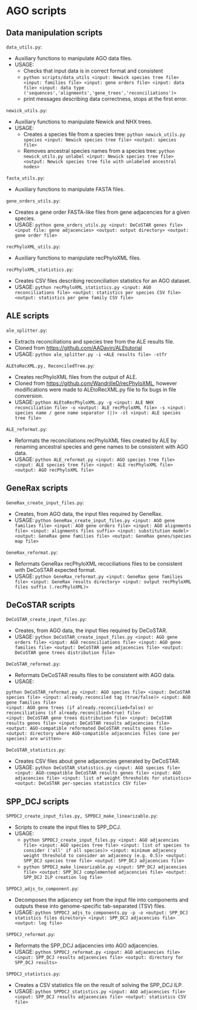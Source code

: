 # AGO scripts

## Data manipulation scripts

`data_utils.py`:
- Auxiliary functions to manipulate AGO data files.
- USAGE:
   - Checks that input data is in correct format and consistent
   - `python scripts/data_utils <input: Newick species tree file> <input: families file> <input: gene orders file> <input: data file> <input: data type ('sequences','alignments','gene_trees','reconciliations')>`
   - print messages describing data correctness, stops at the first error.

`newick_utils.py`:
- Auxiliary functions to manipulate Newick and NHX trees.
- USAGE:
  - Creates a species file from a species tree: `python newick_utils.py species <input: Newick species tree file> <output: species file>`
  - Removes ancestral species names from a species tree: `python newick_utils.py unlabel <input: Newick species tree file> <output: Newick species tree file with unlabeled ancestral nodes>`

`fasta_utils.py`:
- Auxiliary functions to manipulate FASTA files.

`gene_orders_utils.py`:
- Creates a gene order FASTA-like files from gene adjacencies for a given species.
- USAGE: `python gene_orders_utils.py <input: DeCoSTAR genes file> <input file: gene adjacencies> <output: output directory> <output: gene order file>`

`recPhyloXML_utils.py`:
- Auxiliary functions to manipulate recPhyloXML files.

`recPhyloXML_statistics.py`:
- Creates CSV files describing reconciliation statistics for an AGO dataset.
- USAGE: `python recPhyloXML_statistics.py <input: AGO reconciliations file> <output: statistics per species CSV file> <output: statistics per gene family CSV file>`

## ALE scripts

`ale_splitter.py`:
- Extracts reconciliations and species tree from the ALE results file.
- Cloned from https://github.com/AADavin/ALEtutorial
- USAGE: `python ale_splitter.py -i <ALE results file> -stfr`

`ALEtoRecXML.py, ReconciledTree.py`:
- Creates recPhyloXML files from the output of ALE.
- Cloned from https://github.com/WandrilleD/recPhyloXML, however modifications were made to ALEtoRecXML.py file to fix bugs in file conversion.
- USAGE: `python ALEtoRecPhyloXML.py -g <input: ALE NHX reconciliation file> -o <output: ALE recPhyloXML file> -s <input: species name / gene name separator (|)> -st <input: ALE species tree file>`
   
`ALE_reformat.py`: 
- Reformats the reconciliations recPhyloXML files created by ALE by renaming ancestral species and gene names to be consistent with AGO data.
- USAGE: `python ALE_reformat.py <input: AGO species tree file> <input: ALE species tree file> <input: ALE recPhyloXML file> <output: AGO recPhyloXML file>` 

## GeneRax scripts

`GeneRax_create_input_files.py`:
- Creates, from AGO data, the input files required by GeneRax.
- USAGE: `python GeneRax_create_input_files.py <input: AGO gene families file> <input: AGO gene orders file> <input: AGO alignments file> <input: alignments files suffix> <input: substitution model> <output: GeneRax gene families file> <output: GeneRax genes/species map file>`

`GeneRax_reformat.py`:
- Reformats GeneRax recPhyloXML recociliations files to be consistent with DeCoSTAR expected format.
- USAGE: `python GeneRax_reformat.py <input: GeneRax gene families file> <input: GeneRax results directory> <input: output recPhyloXML files suffix (.recPhyloXML)>`

## DeCoSTAR scripts

`DeCoSTAR_create_input_files.py`:
- Creates, from AGO data, the input files required by DeCoSTAR.
- USAGE: `python DeCoSTAR_create_input_files.py <input: AGO gene orders file> <input: AGO reconciliations file> <input: AGO gene families file> <output: DeCoSTAR gene adjacencies file> <output: DeCoSTAR gene trees distribution file>`

`DeCoSTAR_reformat.py`:
- Reformats DeCoSTAR results files to be consistent with AGO data.
- USAGE: 
```
python DeCoSTAR_reformat.py <input: AGO species file> <input: DeCoSTAR species file> <input: already.reconciled tag (true/false)> <input: AGO gene families file>
<input: AGO gene trees (if already.reconcilied=false) or reconciliations (if already.reconcilied=true) file>
<input: DeCoSTAR gene trees distribution file> <input: DeCoSTAR results genes file> <input: DeCoSTAR results adjacencies file>
<output: AGO-compatible reformated DeCoSTAR results genes file> <output: directory where AGO-compatible adjacencies files (one per species) are written>
```

`DeCoSTAR_statistics.py`:
- Creates CSV files about gene adjacencies generated by DeCoSTAR.
- USAGE: `python DeCoSTAR_statistics.py <input: AGO species file> <input: AGO-compatible DeCoSTAR results genes file> <input: AGO adjacencies file> <input: list of weight thresholds for statistics> <output: DeCoSTAR per-species statistics CSV file>`

## SPP_DCJ scripts

`SPPDCJ_create_input_files.py, SPPDCJ_make_linearizable.py`:
- Scripts to create the input files to SPP_DCJ.
- USAGE:
  - `python SPPDCJ_create_input_files.py <input: AGO adjacencies file> <input: AGO species tree file> <input: list of species to consider ('all' if all species)> <input: minimum adjacency weight threshold to consider an adjacency (e.g. 0.5)> <output: SPP_DCJ species tree file> <output: SPP_DCJ adjacencies file>`
  - `python SPPDCJ_make_linearizable.py <input: SPP_DCJ adjacencies file> <output: SPP_DCJ complemented adjacencies file> <output: SPP_DCJ ILP creation log file>`

`SPPDCJ_adjs_to_component.py`: 
- Decomposes the adjacency set from the input file into components and outputs these into genome-specific tab-separated (TSV) files.
- USAGE: `python SPPDCJ_adjs_to_components.py -p -o <output: SPP_DCJ statistics files directory> <input: SPP_DCJ adjacencies file> <output: log file>`

`SPPDCJ_reformat.py`:
- Reformats the SPP_DCJ adjacencies into AGO adjacencies.
- USAGE: `python SPPDCJ_reformat.py <input: AGO adjacencies file> <input: SPP_DCJ results adjacencies file> <output: directory for SPP_DCJ results>`

`SPPDCJ_statistics.py`:
- Creates a CSV statistics file on the result of solving the SPP_DCJ ILP.
- USAGE: `python SPPDCJ_statistics.py <input: AGO adjacencies file> <input: SPP_DCJ results adjacencies file> <output: statistics CSV file>`

